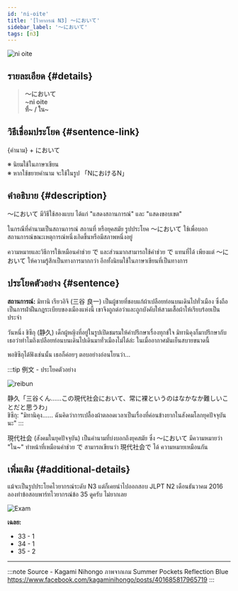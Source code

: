 ```yaml
---
id: 'ni-oite'
title: '[ไวยากรณ์ N3] 〜において'
sidebar_label: '〜において'
tags: [n3]
---
```


![ni oite](https://res.cloudinary.com/kagamiweb/image/upload/v1631720714/nihongo/grammar/n3/ni-oite.png)

## รายละเอียด {#details}

> **〜において**  
> **~ni oite**  
> **ที่~ / ใน~**

## วิธีเชื่อมประโยค {#sentence-link}

{คำนาม} + において

※ นิยมใช้ในภาษาเขียน  
※ หากใช้ขยายคำนาม จะใช้ในรูป 「NにおけるN」

## คำอธิบาย {#description}

〜において มีวิธีใช้สองแบบ ได้แก่ "แสดงสถานการณ์" และ "แสดงขอบเขต"

ในกรณีที่คำนามเป็นสถานการณ์ สถานที่ หรือยุคสมัย รูปประโยค 〜において ใช้เพื่อบอกสถานการณ์ขณะเหตุการณ์หนึ่งเกิดขึ้นหรือมีสภาพหนึ่งอยู่

ความหมายและวิธีการใช้เหมือนคำช่วย で และส่วนมากสามารถใช้คำช่วย で แทนที่ได้ เพียงแต่ 〜において ให้ความรู้สึกเป็นทางการมากกว่า อีกทั้งนิยมใช้ในภาษาเขียนที่เป็นทางการ

## ประโยคตัวอย่าง {#sentence}

**สถานการณ์:** มิทานิ เรียวอิจิ (三谷 良一) เป็นผู้ชายที่ชอบแก้ผ้าเปลือยท่อนบนเดินไปทั่วเมือง ซึ่งถือเป็นการฝ่าฝืนกฎระเบียบของเมืองแห่งนี้ เขาจึงถูกต่อว่าและถูกบังคับให้สวมเสื้อผ้าให้เรียบร้อยเป็นประจำ

วันหนึ่ง ชิซึกุ (静久) เด็กผู้หญิงที่อยู่ในรูปเปิดชมรมให้คำปรึกษาเรื่องทุกข์ใจ มิทานิคุงก็มาปรึกษากับเธอว่าทำไมถึงเปลือยท่อนบนเดินไปเดินมาทั่วเมืองไม่ได้ล่ะ ในเมื่ออากาศมันเย็นสบายขนาดนี้

พอชิซึกุได้ฟังเช่นนั้น เธอก็ค่อยๆ ตอบอย่างอ่อนโยนว่า…

:::tip 例文 - ประโยคตัวอย่าง

![reibun](https://res.cloudinary.com/kagamiweb/image/upload/v1631950748/nihongo/grammar/n3/reibun/ni-oite.png)

静久「三谷くん……この現代社会において、常に裸というのはなかなか難しいことだと思うわ」  
ชิซึกุ: "มิทานิคุง...... ฉันคิดว่าการเปลื้องผ้าตลอดเวลาเป็นเรื่องที่ค่อนข้างยากในสังคมโลกยุคปัจจุบันนะ"
:::

現代社会 (สังคมในยุคปัจจุบัน) เป็นคำนามที่บ่งบอกถึงยุคสมัย ซึ่ง 〜において มีความหมายว่า "ใน~" ทำหน้าที่เหมือนคำช่วย で สามารถเขียนว่า 現代社会で ได้ ความหมายเหมือนกัน

## เพิ่มเติม {#additional-details}

แม้จะเป็นรูปประโยคไวยากรณ์ระดับ N3 แต่ก็เคยนำไปออกสอบ JLPT N2 เดือนธันวาคม 2016
ลองทำข้อสอบพาร์ทไวยากรณ์ข้อ 35 ดูครับ ไม่ยากเลย

![Exam](https://scontent.fbkk13-1.fna.fbcdn.net/v/t39.30808-6/239941965_401687997965501_7200199992389371021_n.jpg?_nc_cat=108&ccb=1-5&_nc_sid=dbeb18&_nc_ohc=9ICtw5iEX4AAX-QKXPv&_nc_ht=scontent.fbkk13-1.fna&oh=8dec2702d317ec3ab71062086a545bb3&oe=6148E4FC)

**เฉลย:**
- 33 - 1
- 34 - 1
- 35 - 2

---
:::note Source - Kagami Nihongo
ภาพจากเกม Summer Pockets Reflection Blue  
https://www.facebook.com/kagaminihongo/posts/401685817965719
:::